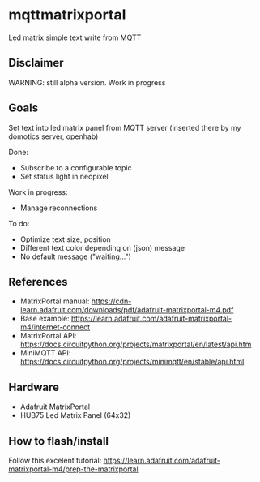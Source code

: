 # mqttmatrixportal

Led matrix simple text write from MQTT

## Disclaimer

WARNING: still alpha version. Work in progress

## Goals

Set text into led matrix panel from MQTT server (inserted there by my domotics server, openhab)

Done:

- Subscribe to a configurable topic
- Set status light in neopixel

Work in progress:

- Manage reconnections

To do:

- Optimize text size, position
- Different text color depending on (json) message
- No default message ("waiting...")

## References

- MatrixPortal manual: <https://cdn-learn.adafruit.com/downloads/pdf/adafruit-matrixportal-m4.pdf>
- Base example: <https://learn.adafruit.com/adafruit-matrixportal-m4/internet-connect>
- MatrixPortal API: <https://docs.circuitpython.org/projects/matrixportal/en/latest/api.htm>
- MiniMQTT API: <https://docs.circuitpython.org/projects/minimqtt/en/stable/api.html>

## Hardware

- Adafruit MatrixPortal
- HUB75 Led Matrix Panel (64x32)

## How to flash/install

Follow this excelent tutorial: <https://learn.adafruit.com/adafruit-matrixportal-m4/prep-the-matrixportal>
